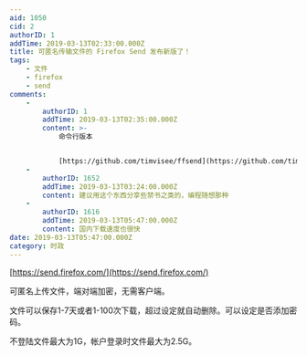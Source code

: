```yaml
---
aid: 1050
cid: 2
authorID: 1
addTime: 2019-03-13T02:33:00.000Z
title: 可匿名传输文件的 Firefox Send 发布新版了！
tags:
    - 文件
    - firefox
    - send
comments:
    -
        authorID: 1
        addTime: 2019-03-13T02:35:00.000Z
        content: >-
            命令行版本


            [https://github.com/timvisee/ffsend](https://github.com/timvisee/ffsend)
    -
        authorID: 1652
        addTime: 2019-03-13T03:24:00.000Z
        content: 建议用这个东西分享些禁书之类的，编程随想那种
    -
        authorID: 1616
        addTime: 2019-03-13T05:47:00.000Z
        content: 国内下载速度也很快
date: 2019-03-13T05:47:00.000Z
category: 时政
---
```


[https://send.firefox.com/](https://send.firefox.com/)

可匿名上传文件，端对端加密，无需客户端。

文件可以保存1-7天或者1-100次下载，超过设定就自动删除。可以设定是否添加密码。

不登陆文件最大为1G，帐户登录时文件最大为2.5G。
